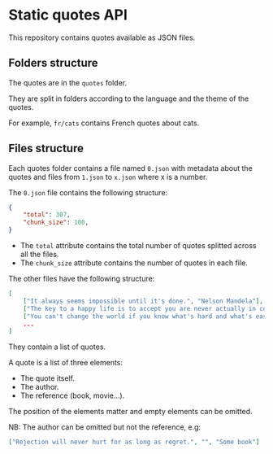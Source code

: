 # Static quotes API

This repository contains quotes available as JSON files.

## Folders structure

The quotes are in the `quotes` folder.

They are split in folders according to the language and the theme of the quotes.

For example, `fr/cats` contains French quotes about cats.

## Files structure

Each quotes folder contains a file named `0.json` with metadata about the quotes and files from `1.json` to `x.json` where x is a number.

The `0.json` file contains the following structure:
```json
{
    "total": 307,
    "chunk_size": 100,
}
```

- The `total` attribute contains the total number of quotes splitted across all the files.
- The `chunk_size` attribute contains the number of quotes in each file.

The other files have the following structure:
```json
[
    ["It always seems impossible until it's done.", "Nelson Mandela"],
    ["The key to a happy life is to accept you are never actually in control.", "Simon Masrani", "Jurassic World"],
    ["You can't change the world if you know what's hard and what's easy."]
    ...
]
```

They contain a list of quotes.

A quote is a list of three elements:
- The quote itself.
- The author.
- The reference (book, movie...).

The position of the elements matter and empty elements can be omitted.

NB: The author can be omitted but not the reference, e.g:
```json
["Rejection will never hurt for as long as regret.", "", "Some book"]
```
